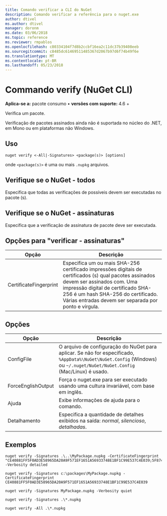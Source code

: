 ```yaml
---
title: Comando verificar a CLI do NuGet
description: Comando verificar a referência para o nuget.exe
author: dtivel
ms.author: dtivel
manager: doronm
ms.date: 03/06/2018
ms.topic: reference
ms.reviewer: rmpablos
ms.openlocfilehash: c80334104f7d8b2ccbf16ea2c11dc37b39408eeb
ms.sourcegitcommit: c8485dc61469511485367d2067b97d6f74b49f6e
ms.translationtype: MT
ms.contentlocale: pt-BR
ms.lasthandoff: 05/23/2018
---
```

# <a name="verify-command-nuget-cli"></a>Commando verify (NuGet CLI)

**Aplica-se a:** pacote consumo &bullet; **versões com suporte:** 4.6 +

Verifica um pacote.

Verificação de pacotes assinados ainda não é suportada no núcleo do .NET, em Mono ou em plataformas não Windows.

## <a name="usage"></a>Uso

```cli
nuget verify <-All|-Signatures> <package(s)> [options]
```

onde `<package(s)>` é uma ou mais `.nupkg` arquivos.

## <a name="nuget-verify--all"></a>Verifique se o NuGet - todos

Especifica que todas as verificações de possíveis devem ser executadas no pacote (s).

## <a name="nuget-verify--signatures"></a>Verifique se o NuGet - assinaturas

Especifica que a verificação de assinatura de pacote deve ser executada.

## <a name="options-for-verify--signatures"></a>Opções para "verificar - assinaturas"

| Opção | Descrição |
| --- | --- |
| CertificateFingerprint | Especifica um ou mais SHA-256 certificado impressões digitais de certificados (s) qual pacotes assinados devem ser assinados com. Uma impressão digital de certificado SHA-256 é um hash SHA-256 do certificado. Várias entradas devem ser separada por ponto e vírgula. |

## <a name="options"></a>Opções

| Opção | Descrição |
| --- | --- |
| ConfigFile | O arquivo de configuração do NuGet para aplicar. Se não for especificado, `%AppData%\NuGet\NuGet.Config` (Windows) ou `~/.nuget/NuGet/NuGet.Config` (Mac/Linux) é usado.|
| ForceEnglishOutput | Força o nuget.exe para ser executado usando uma cultura invariável, com base em inglês. |
| Ajuda | Exibe informações de ajuda para o comando. |
| Detalhamento | Especifica a quantidade de detalhes exibidos na saída: *normal*, *silencioso*, *detalhadas*. |

## <a name="examples"></a>Exemplos

```cli
nuget verify -Signatures .\..\MyPackage.nupkg -CertificateFingerprint "CE40881FF5F0AD3E58965DA20A9F571EF1651A56933748E1BF1C99E537C4E039;5F874AAF47BCB268A19357364E7FBB09D6BF9E8A93E1229909AC5CAC865802E2" -Verbosity detailed

nuget verify -Signatures c:\packages\MyPackage.nupkg -CertificateFingerprint CE40881FF5F0AD3E58965DA20A9F571EF1651A56933748E1BF1C99E537C4E039

nuget verify -Signatures MyPackage.nupkg -Verbosity quiet

nuget verify -Signatures .\*.nupkg

nuget verify -All .\*.nupkg

```